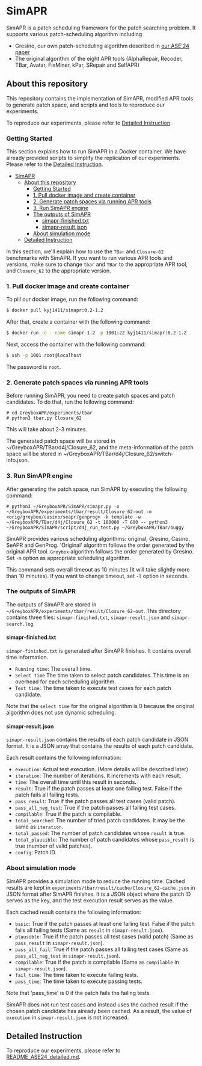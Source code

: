 # SimAPR
SimAPR is a patch scheduling framework for the patch searching problem. It supports various patch-scheduling algorithm including

- Gresino, our own patch-scheduling algorithm described in [our ASE'24 paper](./paper.pdf)
- The original algorithm of the eight APR tools (AlphaRepair, Recoder, TBar, Avatar, FixMiner, kPar, SRepair and SelfAPR)
<!-- - SeAPR, an existing deterministic patch scheduling algorithm -->
<!-- - Our implementation of the GenProg algorithm -->

## About this repository
This repository contains the implementation of SimAPR, modified APR tools to generate patch space, and scripts and tools to reproduce our experiments.

To reproduce our experiments, please refer to [Detailed Instruction](./README_ASE24_detailed.md).

### Getting Started
This section explains how to run SimAPR in a Docker container.
We have already provided scripts to simplify the replication of our experiments.
Please refer to the [Detailed Instruction](./README_ASE24_detailed.md).

- [SimAPR](#simapr)
  - [About this repository](#about-this-repository)
    - [Getting Started](#getting-started)
    - [1. Pull docker image and create container](#1-pull-docker-image-and-create-container)
    - [2. Generate patch spaces via running APR tools](#2-generate-patch-spaces-via-running-apr-tools)
    - [3. Run SimAPR engine](#3-run-simapr-engine)
    - [The outputs of SimAPR](#the-outputs-of-simapr)
      - [simapr-finished.txt](#simapr-finishedtxt)
      - [simapr-result.json](#simapr-resultjson)
    - [About simulation mode](#about-simulation-mode)
  - [Detailed Instruction](#detailed-instruction)

In this section, we'll explain how to use the `TBar` and `Closure-62` benchmarks with SimAPR.
If you want to run various APR tools and versions, make sure to change `tbar` and `TBar` to the appropriate APR tool, and `Closure_62` to the appropriate version.

### 1. Pull docker image and create container
To pill our docker image, run the following command:
```bash
$ docker pull kyj1411/simapr:0.2-1.2
```

After that, create a container with the following command:
```bash
$ docker run -d --name simapr-1.2 -p 1001:22 kyj1411/simapr:0.2-1.2
```

Next, access the container with the following command:
```bash
$ ssh -p 1001 root@localhost
```
The password is `root`.

### 2. Generate patch spaces via running APR tools
Before running SimAPR, you need to create patch spaces and patch candidates. To do that, run the following command:
```
# cd GreyboxAPR/experiments/tbar
# python3 tbar.py Closure_62
```

This will take about 2-3 minutes.

The generated patch space will be stored in ~/GreyboxAPR/TBar/d4j/Closure_62, and the meta-information of the patch space will be stored in ~/GreyboxAPR/TBar/d4j/Closure_62/switch-info.json.

### 3. Run SimAPR engine
After generating the patch space, run SimAPR by executing the following command:
```
# python3 ~/GreyboxAPR/SimAPR/simapr.py -o ~/GreyboxAPR/experiments/tbar/result/Closure_62-out -m <orig/greybox/casino/seapr/genprog> -k template -w ~/GreyboxAPR/TBar/d4j/Closure_62 -t 180000 -T 600 -- python3 ~/GreyboxAPR/SimAPR/script/d4j_run_test.py ~/GreyboxAPR/TBar/buggy
```

SimAPR provides various scheduling algorithms: original, Gresino, Casino, SeAPR and GenProg.
'Original' algorithm follows the order generated by the original APR tool.
`Greybox` algorithm follows the order generated by Gresino.
Set `-m` option as appropriate scheduling algorithm.

This command sets overall timeout as 10 minutes (It will take slightly more than 10 minutes).
If you want to change timeout, set `-T` option in seconds.

### The outputs of SimAPR
The outputs of SimAPR are stored in `~/GreyboxAPR/experiments/tbar/result/Closure_62-out`.
This directory contains three files: `simapr-finished.txt`, `simapr-result.json` and `simapr-search.log`.
#### simapr-finished.txt
`simapr-finished.txt` is generated after SimAPR finishes.
It contains overall time information.
* `Running time`: The overall time.
* `Select time` The time taken to select patch candidates. This time is an overhead for each scheduling algorithm.
* `Test time`: The time taken to execute test cases for each patch candidate.

Note that the `select time` for the original algorithm is 0 because the original algorithm does not use dynamic scheduling.

#### simapr-result.json
`simapr-result.json` contains the results of each patch candidate in JSON format.
It is a JSON array that contains the results of each patch candidate.

Each result contains the following information:
* `execution`: Actual test execution. (More details will be described later)
* `iteration`: The number of iterations. It increments with each result.
* `time`: The overall time until this result in seconds.
* `result`: True if the patch passes at least one failing test. False if the patch fails all failing tests.
* `pass_result`: True if the patch passes all test cases (valid patch).
* `pass_all_neg_test`: True if the patch passes all failing test cases.
* `compilable`: True if the patch is compilable.
* `total_searched`: The number of tried patch candidates. It may be the same as `iteration`.
* `total_passed`: The number of patch candidates whose `result` is true.
* `total_plausible`: The number of patch candidates whose `pass_result` is true (number of valid patches).
* `config`: Patch ID.

### About simulation mode
SimAPR provides a simulation mode to reduce the running time.
Cached results are kept in `experiments/tbar/result/cache/Closure_62-cache.json` in JSON format after SimAPR finishes.
It is a JSON object where the patch ID serves as the key, and the test execution result serves as the value.

Each cached result contains the following information:
* `basic`: True if the patch passes at least one failing test. False if the patch fails all failing tests (Same as `result` in `simapr-result.json`).
* `plausible`: True if the patch passes all test cases (valid patch) (Same as `pass_result` in `simapr-result.json`).
* `pass_all_fail`: True if the patch passes all failing test cases (Same as `pass_all_neg_test` in `simapr-result.json`).
* `compilable`: True if the patch is compilable (Same as `compilable` in `simapr-result.json`).
* `fail_time`: The time taken to execute failing tests.
* `pass_time`: The time taken to execute passing tests.

Note that 'pass_time' is 0 if the patch fails the failing tests.

SimAPR does not run test cases and instead uses the cached result if the chosen patch candidate has already been cached.
As a result, the value of `execution` in `simapr-result.json` is not increased.

## Detailed Instruction
To reproduce our experiments, please refer to [README_ASE24_detailed.md](./README_ASE24_detailed.md).
